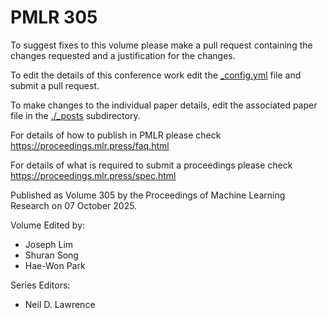 # PMLR 305

To suggest fixes to this volume please make a pull request containing the changes requested and a justification for the changes.

To edit the details of this conference work edit the [_config.yml](./_config.yml) file and submit a pull request.

To make changes to the individual paper details, edit the associated paper file in the [./_posts](./_posts) subdirectory.

For details of how to publish in PMLR please check https://proceedings.mlr.press/faq.html

For details of what is required to submit a proceedings please check https://proceedings.mlr.press/spec.html



Published as Volume 305 by the Proceedings of Machine Learning Research on 07 October 2025.

Volume Edited by:
  * Joseph Lim
  * Shuran Song
  * Hae-Won Park

Series Editors:
  * Neil D. Lawrence
